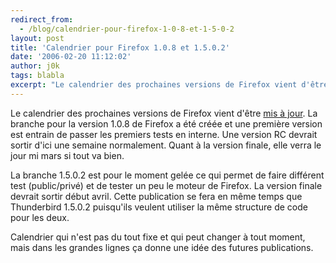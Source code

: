 ```yaml
---
redirect_from:
  - /blog/calendrier-pour-firefox-1-0-8-et-1-5-0-2
layout: post
title: 'Calendrier pour Firefox 1.0.8 et 1.5.0.2'
date: '2006-02-20 11:12:02'
author: j0k
tags: blabla
excerpt: "Le calendrier des prochaines versions de Firefox vient d'être [mis à jour](http://wiki.mozilla.org/Firefox:1.5.0.2:Schedule).      \nLa branche pour la version 1.0.8 de Firefox a été créée et une première version est entrain de passer les premiers tests en interne. Une version RC devrait sortir d'ici une semaine normalement. Quant à la version finale, elle      …"
---
```


Le calendrier des prochaines versions de Firefox vient d'être [mis à jour](http://wiki.mozilla.org/Firefox:1.5.0.2:Schedule).
La branche pour la version 1.0.8 de Firefox a été créée et une première version est entrain de passer les premiers tests en interne. Une version RC devrait sortir d'ici une semaine normalement. Quant à la version finale, elle verra le jour mi mars si tout va bien.

La branche 1.5.0.2 est pour le moment gelée ce qui permet de faire différent test (public/privé) et de tester un peu le moteur de Firefox. La version finale devrait sortir début avril. Cette publication se fera en même temps que Thunderbird 1.5.0.2 puisqu'ils veulent utiliser la même structure de code pour les deux.

Calendrier qui n'est pas du tout fixe et qui peut changer à tout moment, mais dans les grandes lignes ça donne une idée des futures publications.
